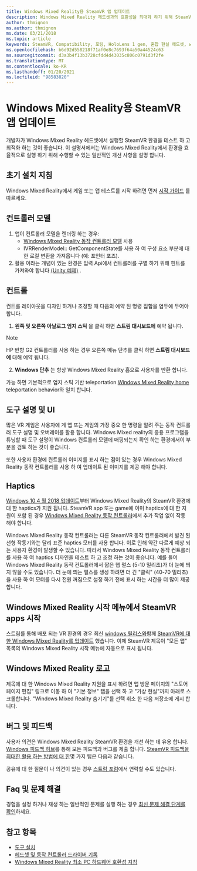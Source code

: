 ```yaml
---
title: Windows Mixed Reality용 SteamVR 앱 업데이트
description: Windows Mixed Reality 헤드셋과의 호환성을 최대화 하기 위해 SteamVR 응용 프로그램을 업데이트 하는 최선의 방법입니다.
author: thmignon
ms.author: thmignon
ms.date: 03/21/2018
ms.topic: article
keywords: SteamVR, Compatibility, 포팅, HoloLens 1 gen, 혼합 현실 헤드셋, windows mixed reality 헤드셋, 마이그레이션, Windows 10, 스트림, 동작 컨트롤러, haptics
ms.openlocfilehash: b6d92d558218f71af0e8c7693f64a50a44524c63
ms.sourcegitcommit: d3a3b4f13b3728cfdd4d43035c806c0791d3f2fe
ms.translationtype: MT
ms.contentlocale: ko-KR
ms.lasthandoff: 01/20/2021
ms.locfileid: "98583820"
---
```

# <a name="updating-steamvr-apps-for-windows-mixed-reality"></a>Windows Mixed Reality용 SteamVR 앱 업데이트

개발자가 Windows Mixed Reality 헤드셋에서 실행할 SteamVR 환경을 테스트 하 고 최적화 하는 것이 좋습니다. 이 설명서에서는 Windows Mixed Reality에서 환경을 효율적으로 실행 하기 위해 수행할 수 있는 일반적인 개선 사항을 설명 합니다.

## <a name="initial-setup-instructions"></a>초기 설치 지침

Windows Mixed Reality에서 게임 또는 앱 테스트를 시작 하려면 먼저 [시작 가이드](/windows/mixed-reality/enthusiast-guide/using-steamvr-with-windows-mixed-reality) 를 따르세요.

## <a name="controller-models"></a>컨트롤러 모델

1. 앱이 컨트롤러 모델을 렌더링 하는 경우:
    * [Windows Mixed Reality 동작 컨트롤러 모델](../../design/motion-controllers.md#rendering-the-motion-controller-model) 사용
    * IVRRenderModel:: GetComponentState를 사용 하 여 구성 요소 부분에 대 한 로컬 변환을 가져옵니다 (예: 포인터 포즈).
2. 활용 이라는 개념이 있는 환경은 입력 Api에서 컨트롤러를 구별 하기 위해 힌트를 가져와야 합니다 [(Unity 예제)](../unity/motion-controllers-in-unity.md#unity-buttonaxis-mapping-table) .

## <a name="controls"></a>컨트롤

컨트롤 레이아웃을 디자인 하거나 조정할 때 다음의 예약 된 명령 집합을 염두에 두어야 합니다.
1. **왼쪽 및 오른쪽 아날로그 엄지 스틱** 을 클릭 하면 **스트림 대시보드에** 예약 됩니다.

> [!NOTE]
> HP 반향 G2 컨트롤러를 사용 하는 경우 오른쪽 메뉴 단추를 클릭 하면 **스트림 대시보드에** 대해 예약 됩니다.

2. **Windows 단추** 는 항상 Windows Mixed Reality 홈으로 사용자를 반환 합니다.

가능 하면 기본적으로 엄지 스틱 기반 teleportation [Windows Mixed Reality home](../../discover/navigating-the-windows-mixed-reality-home.md#getting-around-your-home) teleportation behavior와 일치 합니다.

## <a name="tooltips-and-ui"></a>도구 설명 및 UI

많은 VR 게임은 사용자에 게 앱 또는 게임의 가장 중요 한 명령을 알려 주는 동작 컨트롤러 도구 설명 및 오버레이를 활용 합니다. Windows Mixed reality의 응용 프로그램을 튜닝할 때 도구 설명이 Windows 컨트롤러 모델에 매핑되는지 확인 하는 환경에서이 부분을 검토 하는 것이 좋습니다.

또한 사용자 환경에 컨트롤러 이미지를 표시 하는 점이 있는 경우 Windows Mixed Reality 동작 컨트롤러를 사용 하 여 업데이트 된 이미지를 제공 해야 합니다.

## <a name="haptics"></a>Haptics

[Windows 10 4 월 2018 업데이트](/windows/mixed-reality/enthusiast-guide/release-notes-april-2018)부터 Windows Mixed Reality의 SteamVR 환경에 대 한 haptics가 지원 됩니다. SteamVR app 또는 game에 이미 haptics에 대 한 지원이 포함 된 경우 [Windows Mixed Reality 동작 컨트롤러](../../design/motion-controllers.md)에서 추가 작업 없이 작동 해야 합니다.

Windows Mixed Reality 동작 컨트롤러는 다른 SteamVR 동작 컨트롤러에서 발견 된 선형 작동기와는 달리 표준 haptics 모터를 사용 합니다. 이로 인해 약간 다르게 예상 되는 사용자 환경이 발생할 수 있습니다. 따라서 Windows Mixed Reality 동작 컨트롤러를 사용 하 여 haptics 디자인을 테스트 하 고 조정 하는 것이 좋습니다. 예를 들어 Windows Mixed Reality 동작 컨트롤러에서 짧은 햅 펄스 (5-10 밀리초)가 더 눈에 띄지 않을 수도 있습니다. 더 눈에 띄는 펄스를 생성 하려면 더 긴 "클릭" (40-70 밀리초)을 사용 하 여 모터를 다시 전원 꺼짐으로 설정 하기 전에 표시 하는 시간을 더 많이 제공 합니다.

## <a name="launching-steamvr-apps-from-windows-mixed-reality-start-menu"></a>Windows Mixed Reality 시작 메뉴에서 SteamVR apps 시작

스트림를 통해 배포 되는 VR 환경의 경우 최신 [windows 릴리스와](https://insider.windows.com)함께 [SteamVR에 대 한 Windows Mixed Reality를 업데이트](https://steamcommunity.com/games/719950/announcements/detail/1687045485866139800) 했습니다. 이제 SteamVR 제목이 "모든 앱" 목록의 Windows Mixed Reality 시작 메뉴에 자동으로 표시 됩니다.

## <a name="windows-mixed-reality-logo"></a>Windows Mixed Reality 로고

제목에 대 한 Windows Mixed Reality 지원을 표시 하려면 앱 방문 페이지의 "스토어 페이지 편집" 링크로 이동 하 여 "기본 정보" 탭을 선택 하 고 "가상 현실"까지 아래로 스크롤합니다. "Windows Mixed Reality 숨기기"를 선택 취소 한 다음 저장소에 게시 합니다.

## <a name="bugs-and-feedback"></a>버그 및 피드백

사용자 의견은 Windows Mixed Reality SteamVR 환경을 개선 하는 데 유용 합니다. [Windows 피드백 허브](/windows/mixed-reality/enthusiast-guide/filing-feedback)를 통해 모든 피드백과 버그를 제출 합니다. [SteamVR 피드백을 최대한 활용 하는 방법에 대 한](/windows/mixed-reality/enthusiast-guide/using-steamvr-with-windows-mixed-reality#sharing-feedback-on-steamvr)몇 가지 팁은 다음과 같습니다.

공유에 대 한 질문이 나 의견이 있는 경우 [스트림 포럼](https://steamcommunity.com/app/719950/discussions/)에서 연락할 수도 있습니다.

## <a name="faqs-and-troubleshooting"></a>Faq 및 문제 해결

경험을 설정 하거나 재생 하는 일반적인 문제를 실행 하는 경우 [최신 문제 해결 단계를 확인](/windows/mixed-reality/enthusiast-guide/troubleshooting-windows-mixed-reality#steamvr)하세요.

## <a name="see-also"></a>참고 항목

* [도구 설치](../install-the-tools.md)
* [헤드셋 및 동작 컨트롤러 드라이버 기록](/windows/mixed-reality/enthusiast-guide/mixed-reality-software)
* [Windows Mixed Reality 최소 PC 하드웨어 호환성 지침](/windows/mixed-reality/enthusiast-guide/windows-mixed-reality-minimum-pc-hardware-compatibility-guidelines)